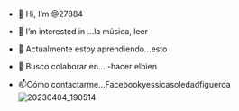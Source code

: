- 👋 Hi, I’m @27884
- 👀 I’m interested in ...la música, leer
- 🌱 Actualmente estoy aprendiendo...esto 

- 💞️ Busco colaborar en...
-hacer elbien 
- 📫Cómo contactarme...Facebookyessicasoledadfigueroa ![20230404_190514](https://github.com/27884/27884/assets/133809886/1974e47c-a3ea-4b89-abd3-7eb7fba80e0f)

<!---
27884/27884 is a ✨ special ✨ repository because its `README.md` (this file) appears on your GitHub profile.
You can click the Preview link to take a look at your changes.
--->
